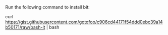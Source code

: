 Run the following command to install bit:

curl https://gist.githubusercontent.com/gotofoo/c906cd44171f54ddd0ebc39a14b50171/raw/bash-it | bash